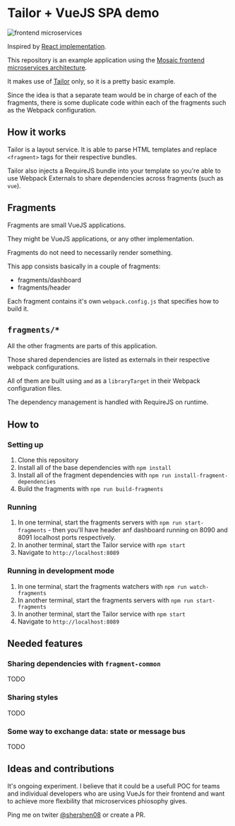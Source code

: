# Tailor + VueJS SPA demo

![frontend microservices](https://github.com/shershen08/tailor-vue-demo/raw/master/vue-tailor-logo.jpg "VueJS + Taylor")

Inspired by [React implementation](https://github.com/tsnolan23/tailor-react-spa).

This repository is an example application using the [Mosaic frontend microservices architecture](https://mosaic9.org).

It makes use of [Tailor](https://github.com/zalando/tailor) only, so it is a pretty basic example.

Since the idea is that a separate team would be in charge of each of the fragments, there is some duplicate code within each of the fragments such as the Webpack configuration.

## How it works

Tailor is a layout service. It is able to parse HTML templates and replace `<fragment>` tags for their respective bundles.

Tailor also injects a RequireJS bundle into your template so you're able to use Webpack Externals to share dependencies across fragments (such as `vue`).

## Fragments

Fragments are small VueJS applications. 

They might be VueJS applications, or any other implementation.

Fragments do not need to necessarily render something. 

This app consists basically in a couple of fragments:

 - fragments/dashboard
 - fragments/header

Each fragment contains it's own `webpack.config.js` that specifies how to build it.

## `fragments/*`

All the other fragments are parts of this application.

Those shared dependencies are listed as externals in their respective webpack configurations.

All of them are built using `amd` as a `libraryTarget` in their Webpack configuration files.

The dependency management is handled with RequireJS on runtime.

## How to

### Setting up

1. Clone this repository
1. Install all of the base dependencies with `npm install`
1. Install all of the fragment dependencies with `npm run install-fragment-dependencies`
1. Build the fragments with `npm run build-fragments`

### Running

1. In one terminal, start the fragments servers with `npm run start-fragments` - then you'll have header anf dashboard running on 8090 and 8091 localhost ports respectively.
1. In another terminal, start the Tailor service with `npm start`
1. Navigate to `http://localhost:8089`

### Running in development mode

1. In one terminal, start the fragments watchers with `npm run watch-fragments`
1. In another terminal, start the fragments servers with `npm run start-fragments`
1. In another terminal, start the Tailor service with `npm start`
1. Navigate to `http://localhost:8089`

## Needed features

### Sharing dependencies with `fragment-common`

TODO

### Sharing styles

TODO

### Some way to exchange data: state or message bus

TODO

## Ideas and contributions

It's ongoing experiment. I believe that it could be a usefull POC for teams and individual developers who are using VueJs for their frontend and want to achieve more flexbility that microservices phiosophy gives.

Ping me on twiter [@shershen08](https://twitter.com/shershen08) or create a PR.
